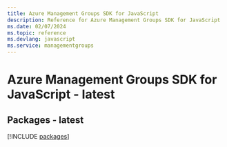 ```yaml
---
title: Azure Management Groups SDK for JavaScript
description: Reference for Azure Management Groups SDK for JavaScript
ms.date: 02/07/2024
ms.topic: reference
ms.devlang: javascript
ms.service: managementgroups
---
```

# Azure Management Groups SDK for JavaScript - latest
## Packages - latest
[!INCLUDE [packages](management-groups-index.md)]
